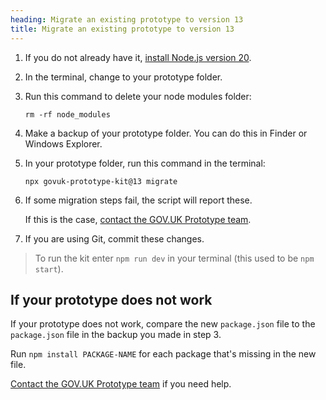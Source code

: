 ```yaml
---
heading: Migrate an existing prototype to version 13
title: Migrate an existing prototype to version 13
---
```


1. If you do not already have it, [install Node.js version 20](https://nodejs.org/en).

2. In the terminal, change to your prototype folder. 

3. Run this command to delete your node modules folder:

    `rm -rf node_modules`

4. Make a backup of your prototype folder. You can do this in Finder or Windows Explorer.

5. In your prototype folder, run this command in the terminal:

    `npx govuk-prototype-kit@13 migrate`

6. If some migration steps fail, the script will report these.

    If this is the case, [contact the GOV.UK Prototype team](./support).

7. If you are using Git, commit these changes.

>To run the kit enter `npm run dev` in your terminal (this used to be `npm start`).

## If your prototype does not work

If your prototype does not work, compare the new `package.json` file to the `package.json` file in the backup you made in step 3.

Run `npm install PACKAGE-NAME` for each package that's missing in the new file.

[Contact the GOV.UK Prototype team](./support) if you need help.
